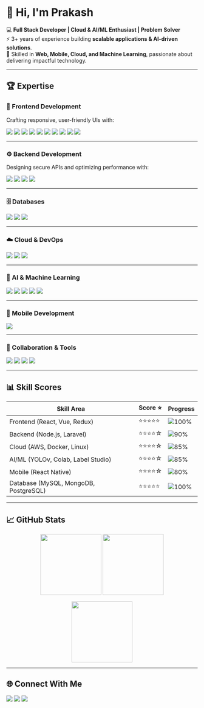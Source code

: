 # 👋 Hi, I'm Prakash  

💻 **Full Stack Developer | Cloud & AI/ML Enthusiast | Problem Solver**  
⚡ 3+ years of experience building **scalable applications & AI-driven solutions**.  
🚀 Skilled in **Web, Mobile, Cloud, and Machine Learning**, passionate about delivering impactful technology.  

---

## 🏆 Expertise  

### 🎨 Frontend Development  
Crafting responsive, user-friendly UIs with:  
<p align="left">
  <img src="https://img.shields.io/badge/HTML5-E34F26?logo=html5&logoColor=white" />
  <img src="https://img.shields.io/badge/CSS3-1572B6?logo=css3&logoColor=white" />
  <img src="https://img.shields.io/badge/JavaScript-F7DF1E?logo=javascript&logoColor=black" />
  <img src="https://img.shields.io/badge/TypeScript-3178C6?logo=typescript&logoColor=white" />
  <img src="https://img.shields.io/badge/React-61DAFB?logo=react&logoColor=black" />
  <img src="https://img.shields.io/badge/Vue.js-42B883?logo=vue.js&logoColor=white" />
  <img src="https://img.shields.io/badge/AntDesign-0170FE?logo=antdesign&logoColor=white" />
  <img src="https://img.shields.io/badge/MUI-007FFF?logo=mui&logoColor=white" />
  <img src="https://img.shields.io/badge/TailwindCSS-06B6D4?logo=tailwindcss&logoColor=white" />
  <img src="https://img.shields.io/badge/ChakraUI-319795?logo=chakraui&logoColor=white" />
</p>

---

### ⚙️ Backend Development  
Designing secure APIs and optimizing performance with:  
<p align="left">
  <img src="https://img.shields.io/badge/Node.js-339933?logo=node.js&logoColor=white" />
  <img src="https://img.shields.io/badge/PHP-777BB4?logo=php&logoColor=white" />
  <img src="https://img.shields.io/badge/Laravel-FF2D20?logo=laravel&logoColor=white" />
  <img src="https://img.shields.io/badge/TypeORM-F37626?logo=typeorm&logoColor=white" />
</p>

---

### 🗄️ Databases  
<p align="left">
  <img src="https://img.shields.io/badge/MySQL-4479A1?logo=mysql&logoColor=white" />
  <img src="https://img.shields.io/badge/PostgreSQL-336791?logo=postgresql&logoColor=white" />
  <img src="https://img.shields.io/badge/MongoDB-47A248?logo=mongodb&logoColor=white" />
</p>

---

### ☁️ Cloud & DevOps  
<p align="left">
  <img src="https://img.shields.io/badge/AWS-232F3E?logo=amazonaws&logoColor=white" />
  <img src="https://img.shields.io/badge/Docker-2496ED?logo=docker&logoColor=white" />
  <img src="https://img.shields.io/badge/Linux-FCC624?logo=linux&logoColor=black" />
</p>

---

### 🤖 AI & Machine Learning  
<p align="left">
  <img src="https://img.shields.io/badge/YOLOv-Ultralytics-FF6F00?logo=ai&logoColor=white" />
  <img src="https://img.shields.io/badge/LabelStudio-FFB000?logo=label&logoColor=white" />
  <img src="https://img.shields.io/badge/GoogleColab-F9AB00?logo=googlecolab&logoColor=black" />
  <img src="https://img.shields.io/badge/Python-3776AB?logo=python&logoColor=white" />
  <img src="https://img.shields.io/badge/AI%20Tools-8A2BE2?logo=openai&logoColor=white" />
</p>

---

### 📱 Mobile Development  
<p align="left">
  <img src="https://img.shields.io/badge/ReactNative-61DAFB?logo=react&logoColor=black" />
</p>

---

### 📌 Collaboration & Tools  
<p align="left">
  <img src="https://img.shields.io/badge/Jira-0052CC?logo=jira&logoColor=white" />
  <img src="https://img.shields.io/badge/Confluence-172B4D?logo=confluence&logoColor=white" />
  <img src="https://img.shields.io/badge/Lucidchart-FF9D00?logo=lucidchart&logoColor=white" />
  <img src="https://img.shields.io/badge/Cursor-4285F4?logo=googlechrome&logoColor=white" />
</p>

---

## 📊 Skill Scores  

| Skill Area | Score ⭐ | Progress |
|------------|----------|----------|
| Frontend (React, Vue, Redux) | ⭐⭐⭐⭐⭐ | ![100%](https://img.shields.io/badge/Progress-100%25-brightgreen) |
| Backend (Node.js, Laravel)   | ⭐⭐⭐⭐☆ | ![90%](https://img.shields.io/badge/Progress-90%25-green) |
| Cloud (AWS, Docker, Linux)   | ⭐⭐⭐⭐☆ | ![85%](https://img.shields.io/badge/Progress-85%25-yellowgreen) |
| AI/ML (YOLOv, Colab, Label Studio) | ⭐⭐⭐⭐☆ | ![85%](https://img.shields.io/badge/Progress-85%25-yellowgreen) |
| Mobile (React Native)        | ⭐⭐⭐⭐☆ | ![80%](https://img.shields.io/badge/Progress-80%25-yellow) |
| Database (MySQL, MongoDB, PostgreSQL) | ⭐⭐⭐⭐⭐ | ![100%](https://img.shields.io/badge/Progress-100%25-brightgreen) |

---

## 📈 GitHub Stats  

<p align="center">
  <img src="https://github-readme-stats.vercel.app/api?username=yourusername&show_icons=true&theme=tokyonight" height="160" />
  <img src="https://github-readme-stats.vercel.app/api/top-langs/?username=yourusername&layout=compact&theme=tokyonight" height="160" />
</p>

<p align="center">
  <img src="https://github-readme-streak-stats.herokuapp.com/?user=yourusername&theme=tokyonight" height="160" />
</p>

---

## 🌐 Connect With Me  

<p align="left">
  <a href="https://www.linkedin.com/in/your-link"><img src="https://img.shields.io/badge/LinkedIn-0A66C2?logo=linkedin&logoColor=white" /></a>
  <a href="https://your-portfolio-link.com"><img src="https://img.shields.io/badge/Portfolio-000000?logo=vercel&logoColor=white" /></a>
  <a href="mailto:your-email@gmail.com"><img src="https://img.shields.io/badge/Email-D14836?logo=gmail&logoColor=white" /></a>
</p>
